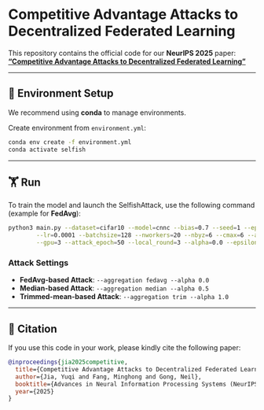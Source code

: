 # Competitive Advantage Attacks to Decentralized Federated Learning

This repository contains the official code for our **NeurIPS 2025** paper:  
**[“Competitive Advantage Attacks to Decentralized Federated Learning”](https://arxiv.org/pdf/2310.13862)**  

---

## 🚀 Environment Setup

We recommend using **conda** to manage environments.

Create environment from `environment.yml`:

```bash
conda env create -f environment.yml
conda activate selfish
````

---

## 🏋️ Run

To train the model and launch the SelfishAttack, use the following command (example for **FedAvg**):

```bash
python3 main.py --dataset=cifar10 --model=cnnc --bias=0.7 --seed=1 --epochs=700 \
        --lr=0.0001 --batchsize=128 --nworkers=20 --nbyz=6 --cmax=6 --aggregation=fedavg \
        --gpu=3 --attack_epoch=50 --local_round=3 --alpha=0.0 --epsilon=0.1
````

### Attack Settings

* **FedAvg-based Attack**:
  `--aggregation fedavg --alpha 0.0`
* **Median-based Attack**:
  `--aggregation median --alpha 0.5`
* **Trimmed-mean-based Attack**:
  `--aggregation trim --alpha 1.0`


---

## 📖 Citation

If you use this code in your work, please kindly cite the following paper:

```bibtex
@inproceedings{jia2025competitive,
  title={Competitive Advantage Attacks to Decentralized Federated Learning},
  author={Jia, Yuqi and Fang, Minghong and Gong, Neil},
  booktitle={Advances in Neural Information Processing Systems (NeurIPS)},
  year={2025}
}
```